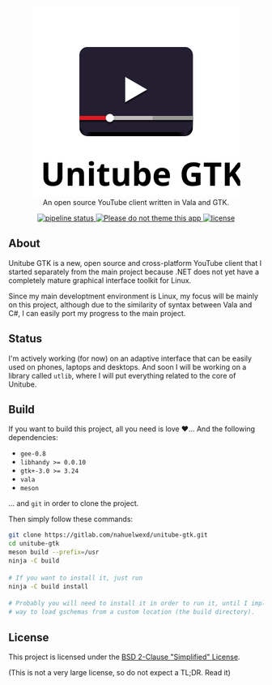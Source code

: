 <div align="center">
  <p align="center">
    <img src="data/icons/scalable/apps/repo-logo.svg"/>
    <br>
    An open source YouTube client written in Vala and GTK.
  </p>
</div>
<div align="center">
  <a href="https://gitlab.com/nahuelwexd/unitube-gtk/commits/master">
    <img alt="pipeline status" src="https://gitlab.com/nahuelwexd/unitube-gtk/badges/master/pipeline.svg"/>
  </a>
  <a href="https://stopthemingmy.app/">
    <img alt="Please do not theme this app" src="https://stopthemingmy.app/badge.svg">
  </a>
  <a href="LICENSE">
    <img alt="license" src="https://img.shields.io/badge/license-BSD--2--Clause-green">
  </a>
</div>

## About
Unitube GTK is a new, open source and cross-platform YouTube client that I
started separately from the main project because .NET does not yet have a
completely mature graphical interface toolkit for Linux.

Since my main developtment environment is Linux, my focus will be mainly on this
project, although due to the similarity of syntax between Vala and C#, I can
easily port my progress to the main project.

## Status
I'm actively working (for now) on an adaptive interface that can be easily used
on phones, laptops and desktops. And soon I will be working on a library called
`utlib`, where I will put everything related to the core of Unitube.

## Build
If you want to build this project, all you need is love ❤️... And the following
dependencies:

- `gee-0.8`
- `libhandy >= 0.0.10`
- `gtk+-3.0 >= 3.24`
- `vala`
- `meson`

... and `git` in order to clone the project.

Then simply follow these commands:

```sh
git clone https://gitlab.com/nahuelwexd/unitube-gtk.git
cd unitube-gtk
meson build --prefix=/usr
ninja -C build

# If you want to install it, just run
ninja -C build install

# Probably you will need to install it in order to run it, until I implement a
# way to load gschemas from a custom location (the build directory).
```

## License
This project is licensed under the [BSD 2-Clause "Simplified" License](LICENSE).

(This is not a very large license, so do not expect a TL;DR. Read it)
